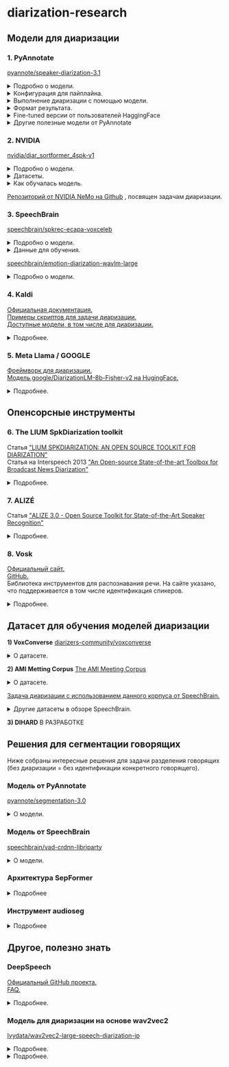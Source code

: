 # diarization-research

## Модели для диаризации
### 1. PyAnnotate <br>
[pyannote/speaker-diarization-3.1](https://huggingface.co/pyannote/speaker-diarization-3.1) <br>

<details>
  <summary>Подробно о модели.</summary>
  
  1. Разделяет аудиозапись на сегменты, где активен каждый говорящий. <br>
  2. Присваивает каждому сегменту уникальный идентификатор говорящего. <br>

  Модель умеет работать с перекрывающейся речью, многоканальными аудио, возможна работа в реальном времени.<br>
  
  **Технические детали**<br>
  - Модель: pyannote/speaker-diarization-3.1.<br>

  - Фреймворк: PyTorch.<br>
  
  - Предобученные веса: Доступны через Hugging Face Model Hub. (Необходимо проверить условия лицензии для коммерческого использования.) <br>
  
  - Языки: Многоязычная поддержка, но с акцентом на английский язык.<br>
  
  - Требования к оборудованию:<br>
  
    - Минимум: CPU (рекомендуется многоядерный процессор).<br>
    
    - Оптимально: GPU (например, NVIDIA с поддержкой CUDA).<br>
</details>

<details>
  <summary>Конфигурация для пайплайна.</summary>
 
```
  version: 3.1.0
  pipeline:
    name: pyannote.audio.pipelines.SpeakerDiarization
    params:
      clustering: AgglomerativeClustering
      embedding: pyannote/wespeaker-voxceleb-resnet34-LM
      embedding_batch_size: 32
      embedding_exclude_overlap: true
      segmentation: pyannote/segmentation-3.0
      segmentation_batch_size: 32
  params:
    clustering:
      method: centroid
      min_cluster_size: 12  # Минимальное количество сегментов, необходимых для формирования кластера.
      threshold: 0.7045654963945799   # Пороговое значение для определения, насколько близко должны быть сегменты, чтобы быть объединенными в один кластер.
    segmentation:
      min_duration_off: 0.0  # Паузы не учитываются.
```
1) **Сегментация:** Аудио разделяется на сегменты, где активен каждый говорящий.

2) **Извлечение эмбеддингов:** Для каждого сегмента извлекаются векторные представления (эмбеддинги) с использованием модели wespeaker-voxceleb-resnet34-LM.

3) **Кластеризация:** Сегменты группируются по говорящим с использованием агломеративной кластеризации.
</details>

<details>
  <summary>Выполнение диаризации с помощью модели.</summary>
  
  ```
  from pyannote.audio import Pipeline, Audio
  import torch
  
  
  class EndpointHandler:
      def __init__(self, path=""):
          # initialize pretrained pipeline
          self._pipeline = Pipeline.from_pretrained("pyannote/speaker-diarization-3.1")
  
          # send pipeline to GPU if available
          if torch.cuda.is_available():
              self._pipeline.to(torch.device("cuda"))
  
          # initialize audio reader
          self._io = Audio()
  
      def __call__(self, data):
          inputs = data.pop("inputs", data)
          waveform, sample_rate = self._io(inputs)
  
          parameters = data.pop("parameters", dict())
          diarization = self.pipeline(
              {"waveform": waveform, "sample_rate": sample_rate}, **parameters
          )
  
          processed_diarization = [
              {
                  "speaker": speaker,
                  "start": f"{turn.start:.3f}",
                  "end": f"{turn.end:.3f}",
              }
              for turn, _, speaker in diarization.itertracks(yield_label=True)
          ]
          return {"diarization": processed_diarization}
```
Этот код:

1. Загружает предобученный пайплайн для диаризации.

2. Читает аудиофайл и преобразует его в waveform.

3. Применяет пайплайн для разделения аудио на сегменты с идентификацией говорящих.

4. Возвращает результат.
</details>

<details>
  <summary>Формат результата.</summary>
  
  ```
  {
    "diarization": [
      {"speaker": "SPEAKER_01", "start": "0.000", "end": "2.345"},
      {"speaker": "SPEAKER_02", "start": "2.346", "end": "5.678"},
      ...
    ]
  }
  ```
</details>

<details>
  <summary>Fine-tuned версии от пользователей HaggingFace</summary>

  |Модель|Результаты|Гиперпараметры|Данные для дообучения|
  |-|--------|---|--|
  |[JSWOOK/pyannote_3_fine_tuning](https://huggingface.co/JSWOOK/pyannote_3_fine_tuning)|Loss: 0.3134 <br> Model Preparation Time: 0.0048<br> Der: 0.0888<br> False Alarm: 0.0134<br> Missed Detection: 0.0337<br> Confusion: 0.0417|learning_rate: 5e-05<br> train_batch_size: 32<br> eval_batch_size: 32<br> seed: 42<br> optimizer: Adam with betas=(0.9,0.999) and epsilon=1e-08<br> lr_scheduler_type: cosine<br> num_epochs: 10|[diarizers-community/voxconverse dataset](https://huggingface.co/datasets/diarizers-community/voxconverse)|
  |[nairaxo/diarization-model-ary](https://huggingface.co/nairaxo/diarization-model-ary) <br><br> [статья автора о диаризации](https://arxiv.org/pdf/2412.12143) > новый подход в идентификации **одного** говорящего в реальном времени, комбинация офлайн и онлайн методов|Loss: 0.3412<br> Der: 0.1116<br> False Alarm: 0.0194<br> Missed Detection: 0.0267<br> Confusion: 0.0655|learning_rate: 0.001<br> train_batch_size: 32<br> eval_batch_size: 32<br> seed: 42<br> optimizer: Use OptimizerNames.ADAMW_TORCH with betas=(0.9,0.999) and epsilon=1e-08 and optimizer_args=No additional optimizer arguments<br> lr_scheduler_type: cosine<br> num_epochs: 5|[talkbank/callhome](https://huggingface.co/datasets/talkbank/callhome), спонтанные телефонные разговоры, языки: англ., кит., япон., нем., испанский|
  |[tensorlake/speaker-diarization-3.1](https://huggingface.co/tensorlake/speaker-diarization-3.1)|[бенчмарки](https://huggingface.co/tensorlake/speaker-diarization-3.1#:~:text=of%20overlapped%20speech-,Benchmark,-DER%25)||-|
  
</details>

<details>
  <summary>Другие полезные модели от PyAnnotate</summary>

  - Для сегментации: [pyannote/segmentation-3.0](https://huggingface.1319lm.top/pyannote/segmentation-3.0) (описана ниже)
  - Для эмбеддинга: [pyannote/embedding](https://huggingface.1319lm.top/pyannote/embedding)
</details>

### 2. NVIDIA
[nvidia/diar_sortformer_4spk-v1](https://huggingface.co/nvidia/diar_sortformer_4spk-v1) <br>
<details>
  <summary>Подробно о модели.</summary>
  Предобученная модель для диаризции от NVIDIA. Поддерживает распознавание до 4 спикеров.

  - **Архитектура:** Sortformer ([Статья "Sortformer: Seamless Integration of Speaker Diarization and ASR by Bridging Timestamps and Tokens"](https://arxiv.org/pdf/2409.06656)) — новая архитектура для диаризации, основана на трансформерах + механизм self-attention. Новизна заключается в сортировке и перестановке элементов последовательности.

*Модель динамически перестраивает входные данные (например, спектрограммы) в порядке, который лучше подходит для разделения звука. Это позволяет модели более эффективно выделять целевые источники звука.*

  - На вход подается моноканальное аудио (обычно .wav с ЧД 16 кГц).
  - На выходе получаем матрицу TхS:
    - S — максимальное количество говорящих. T — общее количество фреймов, включая заполненные нулями. Каждый фрейм соответствует сегменту аудио длительностью 0,08 секунды.
Каждый элемент матрицы T x S представляет вероятность активности говорящего в диапазоне [0, 1]. Например, элемент матрицы a(150, 2) = 0,95 указывает на 95% вероятность активности второго говорящего в течение временного диапазона [12,00, 12,08] секунд.

  **Ограничения:**

  - Оптимизирована на распознавание до 4 говорящих. Если спикеров больше — может снизиться качество.
  - Работает в офлайн-режиме (The model operates in a non-streaming mode (offline mode)).
  - Максимальная продолжительность тестовой записи зависит от доступной памяти GPU. Для модели RTX A6000 48GB предел составляет около 12 минут.
  - Модель была обучена на общедоступных наборах речевых данных, в основном на английском языке. В результате: а) Производительность может ухудшиться на русской речи. и б) Производительность также может ухудшиться на данных, не похожих на обучающие, например записи в шумных условиях.
</details>

<details>
  <summary>Датасеты.</summary>
  
  Sortformer был обучен на комбинации 2030 часов реальных разговоров и 5150 часов или имитированных аудиосмесей, созданных симулятором речевых данных NeMo.

  Training Datasets (Real conversations)
  
  - Fisher English (LDC)
  - 2004-2010 NIST Speaker Recognition Evaluation (LDC)
  - Librispeech
  - AMI Meeting Corpus
  - VoxConverse-v0.3
  - ICSI
  - AISHELL-4
  - Third DIHARD Challenge Development (LDC)
  - 2000 NIST Speaker Recognition Evaluation, split1 (LDC)

Training Datasets (Used to simulate audio mixtures)

- 2004-2010 NIST Speaker Recognition Evaluation (LDC)
- Librispeech
</details>

<details>
  <summary>Как обучалась модель.</summary>
  
  - Обучалась на 8 nodes of 8×NVIDIA Tesla V100 GPUs.
  - Использовались 90 секундные обучающие образцы.
  - batch size: 4.
  - [Пример скрипта для обучения](https://github.com/NVIDIA/NeMo/blob/main/examples/speaker_tasks/diarization/neural_diarizer/sortformer_diar_train.py).
  - [base config](https://github.com/NVIDIA/NeMo/blob/main/examples/speaker_tasks/diarization/conf/neural_diarizer/sortformer_diarizer_hybrid_loss_4spk-v1.yaml).
</details>

[Репозиторий от NVIDIA NeMo на Github](https://github.com/NVIDIA/NeMo/tree/main/examples/speaker_tasks/diarization) , посвящен задачам диаризации.

### 3. SpeechBrain
[speechbrain/spkrec-ecapa-voxceleb](https://huggingface.co/speechbrain/spkrec-ecapa-voxceleb) <br>
<details>
  <summary>Подробно о модели.</summary>
    
  **Внимание:** модель предназначется для верификации говорящих, но её можно адаптировать для диаризации (возможно, добавив этап кластеризации).
  <details>
  <summary>Возможный код для адаптации.</summary>
  
  ```
  # Извлечение эмбеддингов
  from speechbrain.pretrained import EncoderClassifier
  classifier = EncoderClassifier.from_hparams(source="speechbrain/spkrec-ecapa-voxceleb")
  embeddings = classifier.encode_batch("audio.wav")

  # Кластеризация эмбеддингов
  from sklearn.cluster import KMeans # алгоритм k-means для кластеризации данных
  kmeans = KMeans(n_clusters=num_speakers)
  labels = kmeans.fit_predict(embeddings)
  ```

</details>
   
  **Архитектура:** ECAPA-TDNN (Enhanced CNN-Augmented TDNN) — современная архитектура для извлечения эмбеддингов.
   
  * Сверточные слои (CNN): Для извлечения локальных признаков.
  * Механизмы внимания (Attention): Для учета глобальных зависимостей.
  * Канальное внимание (Channel Attention): Для улучшения качества эмбеддингов.

**Входные данные**

* Аудио: Модель принимает на вход аудиосигнал (например, в формате .wav).
* Частота дискретизации: 16 кГц.

**Выходные данные**

* Эмбеддинги: Модель возвращает векторные представления размерностью 192.

</details>

<details>
  <summary>Данные для обучения.</summary>
  
  * Модель обучена на датасете VoxCeleb (Voxceleb 1+ Voxceleb2), который содержит более 100 000 записей речи от более чем 1 000 говорящих.
  * VoxCeleb включает записи из интервью, ток-шоу и других публичных выступлений.

</details>


[speechbrain/emotion-diarization-wavlm-large](https://huggingface.co/speechbrain/spkrec-ecapa-voxceleb) <br>
<details>
  <summary>Подробно о модели.</summary>

  **Внимание:** данная модель обучена для диаризации **эмоций,** а не спикеров. Но можно глянуть. Статья про модель [SPEECH EMOTION DIARIZATION: WHICH EMOTION APPEARS WHEN?](https://arxiv.org/pdf/2306.12991)

  * Обучена для распознавания базовых эмоций (happy, sad, angry, neutral)
  * Собран отдельный датасет the Zaion Emotion Dataset (ZED).
    * Он содержит 180 высказываний длительностью от 1 до 15 секунд и охватывает 73 спикера разного возраста и пола.
  * EDER(Emotion Diarization Error Rate) = 29.7.
</details>

### 4. Kaldi
[Официальная документация.](https://kaldi-asr.org/doc/) <br>
[Примеры скриптов для задачи диаризации.](https://github.com/kaldi-asr/kaldi/tree/master/egs/callhome_diarization) <br>
[Доступные модели, в том числе для диаризации.](https://kaldi-asr.org/models.html)<br>

<details>
  <summary>Подробнее.</summary>

  Можно использовать с Whisper.
  
  Методы для распознавания и идентификации спикеров в Kaldi:

  * x-vector для извлечения признаков.
  * Алгоритм PLDA (Probabilistic Linear Discriminant Analysis) для идентификации говорящих.

  Подробнее о методе распознавания рассказывают в статье 2018 года [X-VECTORS: ROBUST DNN EMBEDDINGS FOR SPEAKER RECOGNITION](https://www.danielpovey.com/files/2018_icassp_xvectors.pdf). **Кратко:** используют аугментации данных (добавление шума и реверберации) для увеличения объема и разнообразия данных. На этом обучают модель. Преимущество x-векторов: лучше масштабируются с увеличением объема данных и не требуют транскрибированных данных для обучения.

  * Обучали на английском языке (записи телефонных и микрофонных разговоров на английском языке (SWBD и SRE)).
  
  
</details>

### 5. Meta Llama / GOOGLE

[Фреймворк для диаризации.](https://github.com/google/speaker-id/tree/master/DiarizationLM)<br>
[Модель google/DiarizationLM-8b-Fisher-v2 на HugingFace.](https://huggingface.co/google/DiarizationLM-8b-Fisher-v2)

<details>
  <summary>Подробнее.</summary>

  [Лицензия](https://huggingface.co/meta-llama/Meta-Llama-3-8B/blob/main/LICENSE). **Кратко:** модель общедоступна, для коммерческого использования — если продукт или услуга имеет более 700 миллионов активных пользователей, требуется отдельная лицензия от Meta.<br>

  **Нельзя:** использовать материалы Llama для улучшения других языковых моделей (кроме Llama 3 и её производных).<br>
  **Обязательно:** Указание на использование Meta Llama 3.Сохранение уведомления об авторских правах.

  * Модель основана на языковой модели (Llama 3), адаптированной для работы с аудиоданными.
  * Модель обучена на данных из Fisher Corpus, который содержит записи **телефонных разговоров на английском языке.**
  * **Архитектура:** трансформеры.
  * Модель имеет 8 млрд параметров, требует значительных ресурсов.
</details>


## Опенсорсные инструменты
### 6. The LIUM SpkDiarization toolkit
Статья ["LIUM SPKDIARIZATION: AN OPEN SOURCE TOOLKIT FOR DIARIZATION"](https://hal.science/hal-01433518/document) <br>
Статья на Interspeech 2013 ["An Open-source State-of-the-art Toolbox for Broadcast News Diarization"](https://www.isca-archive.org/interspeech_2013/rouvier13_interspeech.pdf)

<details>
  <summary>Подробнее.</summary>
  Это открытый инструмент для диаризации, разработанный лабораторией LIUM. Интструмент создан для обработки радио- и телепередач. Он предоставляет готовое решение для задач мультимедиа и позволяет разрабатывать новые системы диаризации.<br>

  * Инструмент включает в себя все необходимые пакеты и модели (UBM, модели для определения пола и речи/не-речи).
  * Инструмент может использовать сторонние функции, такие как MFCC, HTK, SPro и текстовые файлы.
  
  
  Используются следующие методы:

  - Извлечение признаков — MFCC.
  - Кластеризация — алгоритм гауссовых смесей (GMM).
  - Сегмантация — результаты сохраняются в формате RTTM.

  * **Важно:** инструмент написан на Java. Перед работой следует установить Java, а также скачать инструмент с [официального сайта.](https://projets-lium.univ-lemans.fr/spkdiarization/) <br>
    *Разработан на Java для минимизации проблем с зависимостями и работает как самостоятельный JAR-файл.*
  * В статьях рассказывают про два подхода: Single- and cross-show diarization (идентификация говорящего в одной записи и идентификация одного человека в нескольких разных записях). Для cross-show diarization лучше подходит ILP кластеризация.

  * Лучшие результаты DER (на корпусе ESTER 2):

  ||Single-show DER|Cross-show DER|
  |-|-|-|
  |CLR|11.27 %|20.43 %|
  |ILP|8.35 %| 17.51 %|

</details>

### 7. ALIZÉ
Статья ["ALIZE 3.0 - Open Source Toolkit for State-of-the-Art Speaker Recognition"](https://www.isca-archive.org/interspeech_2013/larcher13_interspeech.pdf)

<details>
  <summary>Подробнее.</summary>
  ALIZE — это открытая платформа для распознавания говорящих.
  
  [Официальный сайт](https://alize.univ-avignon.fr/).

  **Структура инструмента:**
  ```
  | LIA_RAL
    | LIA_SpkDet # Набор инструментов для выполнения всех задач, необходимых для системы аутентификации по голосу, — обучение модели, нормализация признаков, нормализация оценок и т. д.
    | LIA_SpkSeg # Для диаризации, то что нужно.
    | LIA_Utils # Утилиты для работы с различными форматами данных, используемыми в ALIZÉ, — GMM, функциями и т. д.
    | LIA_SpkTools # Библиотека, на которой основаны другие части; она предоставляет функции высокого уровня поверх ALIZE-core.
  ```

  **Ссылки на гитхаб:**

  * [LIA_RAL](https://github.com/ALIZE-Speaker-Recognition/LIA_RAL)
  * [LIA_SpkSeg](https://github.com/ALIZE-Speaker-Recognition/LIA_RAL/tree/master/LIA_SpkSeg)

  * Туториал по работе с инструментами [LIA_SpkSeg](https://alize.univ-avignon.fr/#:~:text=Tutorial%20for%20LIA_SpkSeg%20%E2%80%94%20Top%2Ddown%20Speaker%20Segmenting%20and%20Clustering%20System)

    Инструмент работает в два этапа *(Top-down Speaker Segmenting and Clustering System):* сегментация спикеров (без идентификации) + кластеризация.
  
  **Преимущества:**

  * Хорошо совмещается с другими решениями, теоретически можно встроить в Виспер.
  * Опенсорсный.
  
  **Недостатки:**

  * Довольно давний инструмент — 2013 год.

    
  
</details>

### 8. Vosk
[Официальный сайт.](https://alphacephei.com/vosk/) <br>
[GitHub.](https://github.com/alphacep/vosk-api)<br>
Библиотека инструментов для распознавания речи. На сайте указано, что поддерживается в том числе идентификация спикеров.

<details>
  <summary>Подробнее.</summary>

  * Поддерживает 20 языков, в том числе русский.
  * Есть стандартная и маленькая версии модели: vosk-model-ru-0.42 и vosk-model-small-ru-0.22. [Ссылка на сводную таблицу с моделями и данными о WER](https://alphacephei.com/vosk/models#:~:text=Apache%202.0-,Russian,-vosk%2Dmodel%2Dru)
  * Может работать автономно без сети, оптимизирована для работы на устройствах с низкой вычислительной мощностью, таких как Raspberry Pi.
  * Предоставляет API для Python, Java, Node.js, C# и других языков программирования. Дополнительно: [Скрипты обучения моделей распознавания речи с помощью инструментов Kaldi](https://github.com/alphacep/vosk-api/tree/master/training)

  * Модель **не** совместима с Whisper. [Статья на Хабре о сравнении Vosk и Whisper](https://habr.com/ru/articles/814057/) — автор утверждает, что Vosk работает быстрее и требует меньше ресурсов, но Whisper обеспечивает более высокую точность, особенно для многоязычных задач.
  * Сравнение с другими решениями: <br>
    **PyAnnote:** PyAnnote специализируется на диаризации и предоставляет более продвинутые инструменты для разделения речи по спикерам.<br>
    **DeepSpeech:** Vosk проще в использовании и поддерживает больше языков, но DeepSpeech может быть более точным для английского языка.<br>
    
</details>



## Датасет для обучения моделей диаризации
**1) VoxConverse**
[diarizers-community/voxconverse](https://huggingface.co/speechbrain/emotion-diarization-wavlm-large)

<details>
  <summary>О датасете.</summary>
  50 часов звучащей речи. Преимущественно английский язык.
  
  Датасет содержит следующие данные:

  - **Аудиозаписи**
  
    - Формат: .wav (16 кГц, моно).
    
    - Источники: Публичные видео с YouTube (например, интервью, дебаты, ток-шоу).
  
  - **Аннотации**
  
    - Формат: RTTM (Rich Transcription Time Marked).
    
    - Содержание: Временные метки для каждого сегмента речи с указанием идентификатора говорящего.
  
  **Плюсы**
  1. Реальная и разнообразная речь: ютуб-шоу, дебаты.
  2. Открыт и готов к использованию.
  3. Аннотации прописаны вручную.
</details>

**2) AMI Metting Corpus**
[The AMI Meeting Corpus](https://groups.inf.ed.ac.uk/ami/corpus/)
<details>
  <summary>О датасете.</summary>
  100 часов записей совещаний.

  * Формат: видео, mp4. Придется переводить в wav.
  * Язык: английский (не родной язык для спикеров).
  * Запись велась в 3 разных помещениях.
  * Ручная орфографическая транскрипция.
  * Лицензия на корпус позволяет пользователям копировать, распространять и отображать данные для любых целей при условии указания проекта AMI.
</details>

[Задача диаризации с использованием данного корпуса от SpeechBrain.](https://github.com/speechbrain/speechbrain/blob/develop/recipes/AMI/Diarization/README.md)

<details>
  <summary>Другие датасеты в обзоре SpeechBrain.</summary>
  
  * SpeechBrain собрали перечень датасетов для разных задач обработки речи ([GitHub](https://github.com/speechbrain/speechbrain/tree/develop/recipes)). Из интересного -> [Speaker recognition на данных VoxCeleb](https://github.com/speechbrain/speechbrain/tree/develop/recipes/VoxCeleb/SpeakerRec).

  * Датасетов для диаризации больше не представлено.

</details>

**3) DIHARD**
В РАЗРАБОТКЕ

## Решения для сегментации говорящих
Ниже собраны интересные решения для задачи разделения говорящих (без диаризации = без идентификации конкретного говорящего).

### Модель от PyAnnotate
[pyannote/segmentation-3.0](https://huggingface.1319lm.top/pyannote/segmentation-3.0)

<details>
  <summary>О модели.</summary>
  Модель возвращает временные метки (start, end) для каждого сегмента, где активна речь. <br>
  
  **Преимущества:**
  
  - Легко интегрируется в другие решения от библиотеки PyAnnotate.audio <br>
  - Хорошо работает с шумными аудио.
  - Обучена на комбинации стандартных датасетов (AISHELL, AliMeeting, AMI, AVA-AVD, DIHARD, Ego4D, MSDWild, REPERE, and VoxConverse).
  - 
    **Недостатки:**
  
  - Требует много вычислительных ресурсов.<br>
  - Модель обучена в основном на английской речи, может хуже справляться с другими языками.
  - Может хуже справляться с нетипичными сценариями (данные обучения — дебаты, ток-шоу, интервью, телефонные разговоры).
</details>

### Модель от SpeechBrain
[speechbrain/vad-crdnn-libriparty](https://huggingface.co/speechbrain/vad-crdnn-libriparty)

<details>
  <summary>О модели.</summary>
  Модель возвращает матрицу вида: номер сегмента + старт + конец + наличие/отсутствие речи.

  ```
  segment_001  0.00  2.57 NON_SPEECH
  segment_002  2.57  8.20 SPEECH
  segment_003  8.20  9.10 NON_SPEECH
  segment_004  9.10  10.93 SPEECH
  segment_005  10.93  12.00 NON_SPEECH
  segment_006  12.00  14.40 SPEECH
  segment_007  14.40  15.00 NON_SPEECH
  segment_008  15.00  17.70 SPEECH
  ```
  * Принимает на вход аудио формата: моно, 16 кГц.
  * Обучалась на следующих датасетах:

     - LibriParty: https://drive.google.com/file/d/1--cAS5ePojMwNY5fewioXAv9YlYAWzIJ/view?usp=sharing
     - Musan: https://www.openslr.org/resources/17/musan.tar.gz
     - CommonLanguage: https://zenodo.org/record/5036977/files/CommonLanguage.tar.gz?download=1

</details>

### Архитектура SepFormer
<details>
  <summary>Подробнее</summary>
  
  Архитектура нейросети, основанная на трансформерах и механизме self-attention.<br>
  **Характеристики:** 
  
  - Масштабируется (работает с 2-3 и более говорящими).<br>
  - Учитывает контекст аудио (self-attention анализирует глобальные зависимости в аудиосигнале).<br>
  - Эффективно работает с шумом.<br>
    
  **Недостатки:**
  
  - Трансформеры требует много вычислительных ресурсов.<br>
  - Для обучения SepFormer требуется большой объем размеченных данных.

  **Модели:**
  
  - [speechbrain/sepformer-wham](https://huggingface.1319lm.top/speechbrain/sepformer-wham)
</details>

### Инструмент audioseg

<details>
  <summary>Подробнее</summary>
  Это инструмент для сегментации аудио, он делит аудиозаписи на сегменты: речь, музыка, тишина и шум. Инструмент способен находить целевого говорящего. <br> 

  * [Ссылка на GitHub](https://github.com/oliverwatts/audioseg/blob/master/README.md)
  * **Формат входных данных:** аудио, 16 кГц, формата .wav
  * Формат выходных данных:

  ```
  0.0000000 19.7126313 m
  ```
  Последний символ-буква означает:
  ```
  m: music only
  s: speech from target presenter
  ms: speech from target presenter with music in background
  p: audio from package (pkg)
  ```
  * **Интервал обработки сигнала:** 10 мс
  * Теоретически совместим с Whisper.

</details>


## Другое, полезно знать
### DeepSpeech

[Официальный GitHub проекта.](https://github.com/mozilla/DeepSpeech) <br>
[FAQ.](https://github.com/mozilla/DeepSpeech/wiki)

<details>
  <summary>Подробнее.</summary>
  
  Это открытый инструмент для распознавания речи (ASR) от компании Mozilla. НО он **не делает диаризацию.**

  * Может работать автономно без интернета.
  * Модели предобучены на английском языке; можно дообучать для русского языка.
  * Wer для английского ~7,5 %
  * Построен на платформе TensorFlow, что обеспечивает гибкость и возможность использования GPU для ускорения вычислений.
  * Может обрабатывать длинные аудио.

  Сравнение с другими системами ASR:

  * **Whisper** поддерживает больше языков и обеспечивает более высокую точность, но требует больше ресурсов.
  * **Kaldi** предоставляет более гибкие инструменты для исследований, но DeepSpeech проще в использовании.

  
  Диаризация:

  * Теоретически можно комбинировать DeepSpeech с PyAnnote или Vosk.
  
</details>

### Модель для диаризации на основе wav2vec2

[Ivydata/wav2vec2-large-speech-diarization-jp](https://huggingface.co/Ivydata/wav2vec2-large-speech-diarization-jp)

<details>
  <summary>Подробнее.</summary>

  Улучшенная версия модели от Facebook [facebook/wav2vec2-large-xlsr-53.](https://huggingface.co/facebook/wav2vec2-large-xlsr-53) Нацеленная на задачу диаризации.

  * Язык: японский.
  * Обучающий датасет: телефонные разговоры [CallHome](https://media.talkbank.org/ca/CallHome/jpn/).
  * Метрики модели: неизвестны.
</details>

<details>
  <summary>Подробнее.</summary>
  текст
  ```
  п
  ```
</details>

